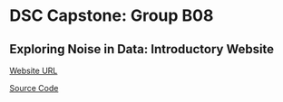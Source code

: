 # DSC Capstone: Group B08
## Exploring Noise in Data: Introductory Website

[Website URL](https://amelia-kawasaki.github.io/dsc_capstone/)

[Source Code](https://github.com/amelia-kawasaki/dsc_capstone)
